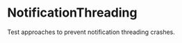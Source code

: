 NotificationThreading
=====================

Test approaches to prevent notification threading crashes.
